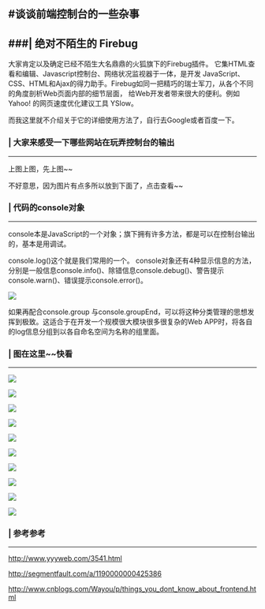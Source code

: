 
#谈谈前端控制台的一些杂事
------------------------------

###| 绝对不陌生的 Firebug  
----------------

大家肯定以及确定已经不陌生大名鼎鼎的火狐旗下的Firebug插件。
它集HTML查看和编辑、Javascript控制台、网络状况监视器于一体，是开发 JavaScript、CSS、HTML和Ajax的得力助手。Firebug如同一把精巧的瑞士军刀，从各个不同的角度剖析Web页面内部的细节层面， 给Web开发者带来很大的便利。例如 Yahoo! 的网页速度优化建议工具 YSlow。

而我这里就不介绍关于它的详细使用方法了，自行去Google或者百度一下。





### | 大家来感受一下哪些网站在玩弄控制台的输出 
----------------

 上图上图，先上图~~
 
 不好意思，因为图片有点多所以放到下面了，点击查看~~


### | 代码的console对象  
----------------

console本是JavaScript的一个对象；旗下拥有许多方法，都是可以在控制台输出的，基本是用调试。

console.log()这个就是我们常用的一个。
console对象还有4种显示信息的方法，分别是一般信息console.info()、除错信息console.debug()、警告提示console.warn()、错误提示console.error()。

[![](http://m1.yea.im/Gu.png)](http://mynameisblue.com)


如果再配合console.group 与console.groupEnd，可以将这种分类管理的思想发挥到极致。这适合于在开发一个规模很大模块很多很复杂的Web APP时，将各自的log信息分组到以各自命名空间为名称的组里面。









### | 图在这里~~快看 
----------------


[![](http://i.niupic.com/images/2015/06/25/558baa87422a6.png)](http://mynameisblue.com)

[![](http://i.niupic.com/images/2015/06/25/558baa89863f6.png)](http://mynameisblue.com)

[![](http://i.niupic.com/images/2015/06/25/558baa8eb7baa.png)](http://mynameisblue.com)

[![](http://i.niupic.com/images/2015/06/25/558baa90bfaef.png)](http://mynameisblue.com)

[![](http://i.niupic.com/images/2015/06/25/558baa91ee1ff.png)](http://mynameisblue.com)

[![](http://i.niupic.com/images/2015/06/25/558baa9331b01.png)](http://mynameisblue.com)

[![](http://i.niupic.com/images/2015/06/25/558baa9543a29.png)](http://mynameisblue.com)

[![](http://i.niupic.com/images/2015/06/25/558baa96515dc.png)](http://mynameisblue.com)

[![](http://i.niupic.com/images/2015/06/25/558baa97e0c56.png)](http://mynameisblue.com)

[![](http://i.niupic.com/images/2015/06/25/558baa990067f.png)](http://mynameisblue.com)


### | 参考参考
----------------

http://www.yyyweb.com/3541.html
  
http://segmentfault.com/a/1190000000425386
  
http://www.cnblogs.com/Wayou/p/things_you_dont_know_about_frontend.html

